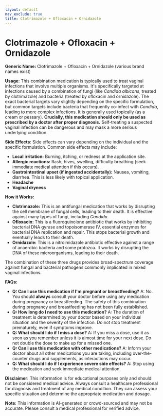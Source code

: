 ```yaml
---
layout: default
nav_exclude: true
title: Clotrimazole + Ofloxacin + Ornidazole
---
```


# Clotrimazole + Ofloxacin + Ornidazole

**Generic Name:** Clotrimazole + Ofloxacin + Ornidazole (various brand names exist)

**Usage:** This combination medication is typically used to treat vaginal infections that involve multiple organisms.  It's specifically targeted at infections caused by a combination of fungi (like *Candida albicans*, treated by clotrimazole) and bacteria (treated by ofloxacin and ornidazole).  The exact bacterial targets vary slightly depending on the specific formulation, but common targets include bacteria that frequently co-infect with *Candida*, leading to more complex infections.  It is generally used topically (as a cream or pessary).  **Crucially, this medication should only be used as prescribed by a doctor after proper diagnosis.**  Self-treating a suspected vaginal infection can be dangerous and may mask a more serious underlying condition.

**Side Effects:**  Side effects can vary depending on the individual and the specific formulation. Common side effects may include:

* **Local irritation:** Burning, itching, or redness at the application site.
* **Allergic reactions:** Rash, hives, swelling, difficulty breathing (seek immediate medical attention if this occurs).
* **Gastrointestinal upset (if ingested accidentally):** Nausea, vomiting, diarrhea.  This is less likely with topical application.
* **Headache**
* **Vaginal dryness**


**How it Works:**

* **Clotrimazole:** This is an antifungal medication that works by disrupting the cell membrane of fungal cells, leading to their death. It is effective against many types of fungi, including *Candida*.
* **Ofloxacin:** This is a fluoroquinolone antibiotic that works by inhibiting bacterial DNA gyrase and topoisomerase IV, essential enzymes for bacterial DNA replication and repair. This stops bacterial growth and eventually leads to their death.
* **Ornidazole:** This is a nitroimidazole antibiotic effective against a range of anaerobic bacteria and some protozoa. It works by disrupting the DNA of these microorganisms, leading to their death.

The combination of these three drugs provides broad-spectrum coverage against fungal and bacterial pathogens commonly implicated in mixed vaginal infections.

**FAQs:**

* **Q: Can I use this medication if I'm pregnant or breastfeeding?**  A:  No.  You should **always** consult your doctor before using any medication during pregnancy or breastfeeding.  The safety of this combination during pregnancy and breastfeeding has not been fully established.
* **Q: How long do I need to use this medication?** A:  The duration of treatment is determined by your doctor based on your individual situation and the severity of the infection.  Do not stop treatment prematurely, even if symptoms improve.
* **Q: What should I do if I miss a dose?** A:  If you miss a dose, use it as soon as you remember unless it is almost time for your next dose.  Do not double the dose to make up for a missed one.
* **Q:  Can I use this medication with other medications?** A:  Inform your doctor about all other medications you are taking, including over-the-counter drugs and supplements, as interactions may occur.
* **Q: What should I do if I experience severe side effects?** A: Stop using the medication and seek immediate medical attention.


**Disclaimer:** This information is for educational purposes only and should not be considered medical advice. Always consult a healthcare professional for diagnosis and treatment of any medical condition.  They can assess your specific situation and determine the appropriate medication and dosage.


**Note:** This information is AI-generated or crowd-sourced and may not be accurate. Please consult a medical professional for verified advice.